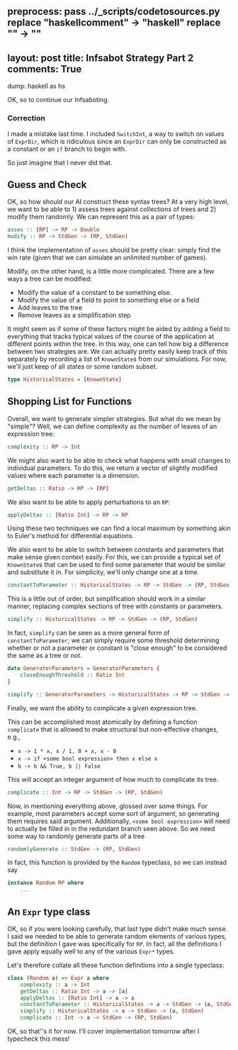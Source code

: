 preprocess:
    pass ../_scripts/codetosources.py
    replace "haskellcomment" -> "haskell"
    replace "<!--_-->" -> "<!--_-->"
---
layout: post
title: Infsabot Strategy Part 2
comments: True
---

dump: haskell as hs

OK, so to continue our Infsaboting.

### Correction

I made a mistake last time. I included `SwitchInt`, a way to switch on values of `ExprDir`, which is ridiculous since an `ExprDir` can only be constructed as a constant or an `if` branch to begin with.

So just imagine that I never did that.

## Guess and Check

OK, so how should our AI construct these syntax trees? At a very high level, we want to be able to 1) assess trees against collections of trees and 2) modify them randomly. We can represent this as a pair of types:

```haskell
asses :: [RP] -> RP -> Double
modify :: RP -> StdGen -> (RP, StdGen)
```

I think the implementation of `asses` should be pretty clear: simply find the win rate (given that we can simulate an unlimited number of games).

Modify, on the other hand, is a little more complicated. There are a few ways a tree can be modified:

 - Modify the value of a constant to be something else.
 - Modify the value of a field to point to something else or a field
 - Add leaves to the tree
 - Remove leaves as a simplification step

It might seem as if some of these factors might be aided by adding a field to everything that tracks typical values of the course of the application at different points within the tree. In this way, one can tell how big a difference between two strategies are. We can actually pretty easily keep track of this separately by recording a list of `KnownState`s from our simulations. For now, we'll just keep of all states or some random subset.

```haskell
type HistoricalStates = [KnownState]
```

## Shopping List for Functions

Overall, we want to generate simpler strategies. But what do we mean by "simple"? Well, we can define complexity as the number of leaves of an expression tree:

```haskell
complexity :: RP -> Int
```

We might also want to be able to check what happens with small changes to individual parameters. To do this, we return a vector of slightly modified values where each parameter is a dimension.

```haskell
getDeltas :: Ratio -> RP -> [RP]
```

We also want to be able to apply perturbations to an `RP`:

```haskell
applyDeltas :: [Ratio Int] -> RP -> RP
```

Using these two techniques we can find a local maximum by something akin to Euler's method for differential equations.

We also want to be able to switch between constants and parameters that make sense given context easily. For this, we can provide a typical set of `KnownState`s that can be used to find some parameter that would be similar and substitute it in. For simplicity, we'll only change one at a time.

```haskell
constantToParameter :: HistoricalStates -> RP -> StdGen -> (RP, StdGen)
```

This is a little out of order, but simplification should work in a similar manner, replacing complex sections of tree with constants or parameters.

```haskell
simplify :: HistoricalStates -> RP -> StdGen -> (RP, StdGen)
```

In fact, `simplify` can be seen as a more general form of `constantToParameter`; we can simply require some threshold determining whether or not a parameter or constant is "close enough" to be considered the same as a tree or not.

```haskell
data GeneratorParameters = GeneratorParameters {
    closeEnoughThreshold :: Ratio Int
}

simplify :: GeneratorParameters -> HistoricalStates -> RP -> StdGen -> (RP, StdGen)
```

Finally, we want the ability to complicate a given expression tree.

This can be accomplished most atomically by defining a function `complicate` that is allowed to make structural but non-effective changes, e.g.,
 - `x -> 1 * x, x / 1, 0 + x, x - 0`
 - `x -> if <some bool expression> then x else x`
 - `b -> b && True, b || False`

This will accept an integer argument of how much to complicate its tree.

```haskell
complicate :: Int -> RP -> StdGen -> (RP, StdGen)
```

Now, in mentioning everything above, glossed over some things. For example, most parameters accept some sort of argument, so generating them requires said argument. Additionally, `<some bool expression>` will need to actually be filled in in the redundant branch seen above. So we need some way to randomly generate parts of a tree

```haskell
randomlyGenerate :: StdGen -> (RP, StdGen)
```

In fact, this function is provided by the `Random` typeclass, so we can instead say

```haskell
instance Random RP where
    ...
```

## An `Expr` type class

OK, so if you were looking carefully, that last type didn't make much sense. I said we needed to be able to generate random elements of various types, but the definition I gave was specifically for `RP`. In fact, all the definitions I gave apply equally well to any of the various `Expr*` types.

Let's therefore collate all these function definitions into a single typeclass:

```haskell
class (Random a) => Expr a where
    complexity :: a -> Int
    getDeltas :: Ratio Int -> a -> [a]
    applyDeltas :: [Ratio Int] -> a -> a
    constantToParameter :: HistoricalStates -> a -> StdGen -> (a, StdGen)
    simplify :: HistoricalStates -> a -> StdGen -> (a, StdGen)
    complicate :: Int -> a -> StdGen -> (RP, StdGen)
```

OK, so that''s it for now. I'll cover implementation tomorrow after I typecheck this mess!
